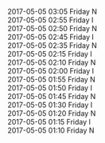 2017-05-05 03:05 Friday  N  
2017-05-05 02:55 Friday  I  
2017-05-05 02:50 Friday  N  
2017-05-05 02:45 Friday  I  
2017-05-05 02:35 Friday  N  
2017-05-05 02:15 Friday  I  
2017-05-05 02:10 Friday  N  
2017-05-05 02:00 Friday  I  
2017-05-05 01:55 Friday  N  
2017-05-05 01:50 Friday  I  
2017-05-05 01:45 Friday  N  
2017-05-05 01:30 Friday  I  
2017-05-05 01:20 Friday  N  
2017-05-05 01:15 Friday  I  
2017-05-05 01:10 Friday  N  
